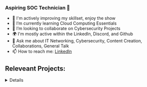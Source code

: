 ### Aspiring SOC Technician 👋

- 🧠 I'm actively improving my skillset, enjoy the show
- 🌱 I’m currently learning Cloud Computing Essentials
- 👯 I’m looking to collaborate on Cybersecurity Projects
- 🌍 I'm mostly active within the LinkedIn, Discord, and Github
- 💬 Ask me about IT Networking, Cybersecurity, Content Creation, Collaborations, General Talk
- 📫 How to reach me: [LinkedIn](https://www.linkedin.com/in/diego-deloya-1aaa35235/)

<h2> Releveant Projects:</h2>

<details close>

<div>
 <h2>👨‍💻 Cyber Security Projects:</h2>
</div>
</summary>

- <b>👨‍💻 [Building a SOC + Honeynet in Azure (Live Traffic)]</b>

<div>
 <h2> 👨‍💻 Networking Projects:</h2>
</div>
</summary>

  - [Creating VLANs with CISCO](https://github.com/ddeloya101/Creating-VLANs-with-CISCO/tree/main)
  - [Router on a Stick](https://github.com/ddeloya101/Router-on-a-Stick) (pending)
  - [Building Intuition for DNS](https://github.com/ddeloya101/Building-Intuition-for-DNS)
  
<div>
<h2>👨‍💻 System Administrator Projects:</h2>
</div>
</summary>

- <b>osTicket (Implementing a Help Desk Ticketing System)</b>
  - [osTicket: Prerequisites and Installation](https://github.com/ddeloya101/osticket_prereqs)
  - [osTicket: Post-Installation Configuration](https://github.com/ddeloya101/osTicket---post-install-Configuration)
  - [osTicket: Ticket Lifecycle](https://github.com/ddeloya101/ticket-lifecycle)

- <b>Microsoft Azure</b>
  - [Configuring On-premises Active Directory within Azure VMs](https://github.com/ddeloya101/configuring-active-directory)
  - [Network Security Groups (NSGs) and Inspecting Network Protocols](https://github.com/ddeloya101/NSG-and-Inspecting-Traffic-Between-Azure-VMs)
  - [Network File Shares and Permissions](https://github.com/ddeloya101/Network-File-Shares-and_Permissions)

